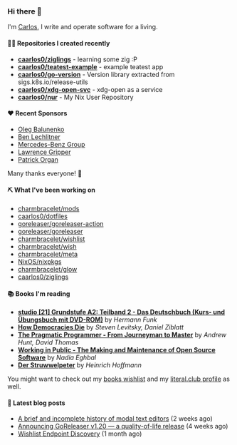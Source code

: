 ### Hi there 👋

I'm [Carlos](https://caarlos0.dev), I write and operate software for a living.

#### 👨‍💻 Repositories I created recently
- **[caarlos0/ziglings](https://github.com/caarlos0/ziglings)** - learning some zig :P
- **[caarlos0/teatest-example](https://github.com/caarlos0/teatest-example)** - example teatest app
- **[caarlos0/go-version](https://github.com/caarlos0/go-version)** - Version library extracted from sigs.k8s.io/release-utils
- **[caarlos0/xdg-open-svc](https://github.com/caarlos0/xdg-open-svc)** - xdg-open as a service
- **[caarlos0/nur](https://github.com/caarlos0/nur)** - My Nix User Repository


#### ❤️ Recent Sponsors
- [Oleg Balunenko](https://github.com/obalunenko)
- [Ben Lechlitner](https://github.com/asphaltbuffet)
- [Mercedes-Benz Group](https://github.com/mercedes-benz)
- [Lawrence Gripper](https://github.com/lawrencegripper)
- [Patrick Organ](https://github.com/patinthehat)

Many thanks everyone! 🙏

#### ⛏️ What I've been working on

- [charmbracelet/mods](https://github.com/charmbracelet/mods)
- [caarlos0/dotfiles](https://github.com/caarlos0/dotfiles)
- [goreleaser/goreleaser-action](https://github.com/goreleaser/goreleaser-action)
- [goreleaser/goreleaser](https://github.com/goreleaser/goreleaser)
- [charmbracelet/wishlist](https://github.com/charmbracelet/wishlist)
- [charmbracelet/wish](https://github.com/charmbracelet/wish)
- [charmbracelet/meta](https://github.com/charmbracelet/meta)
- [NixOS/nixpkgs](https://github.com/NixOS/nixpkgs)
- [charmbracelet/glow](https://github.com/charmbracelet/glow)
- [caarlos0/ziglings](https://github.com/caarlos0/ziglings)

#### 📚 Books I'm reading
- **[studio [21] Grundstufe A2: Teilband 2 - Das Deutschbuch (Kurs- und Übungsbuch mit DVD-ROM)](https://literal.club/caarlos0/book/hermann-funk-studio-21-grundstufe-a2-teilband-2-das-deutschbuch-kurs-und-ubungsbuch-mit-dvd-rom-9zuoy)** by _Hermann Funk_
- **[How Democracies Die](https://literal.club/caarlos0/book/how-democracies-die-5395k)** by _Steven Levitsky, Daniel Ziblatt_
- **[The Pragmatic Programmer - From Journeyman to Master](https://literal.club/caarlos0/book/andrew-hunt-david-thomas-the-pragmatic-programmer-7eoqj)** by _Andrew Hunt, David Thomas_
- **[Working in Public - The Making and Maintenance of Open Source Software](https://literal.club/caarlos0/book/working-in-public-d4nqv)** by _Nadia Eghbal_
- **[Der Struwwelpeter](https://literal.club/caarlos0/book/der-struwwelpeter-a0nkn)** by _Heinrich Hoffmann_

You might want to check out my
[books wishlist](https://www.amazon.com.br/hz/wishlist/ls/EB8P7VS717SV)
and my [literal.club profile](https://literal.club/caarlos0) as well.

#### 📄 Latest blog posts
- [A brief and incomplete history of modal text editors](https://carlosbecker.com/posts/ed/) (2 weeks ago)
- [Announcing GoReleaser v1.20 — a quality-of-life release](https://carlosbecker.com/posts/goreleaser-v1.20/) (4 weeks ago)
- [Wishlist Endpoint Discovery](https://carlosbecker.com/posts/wishlist-sd/) (1 month ago)
